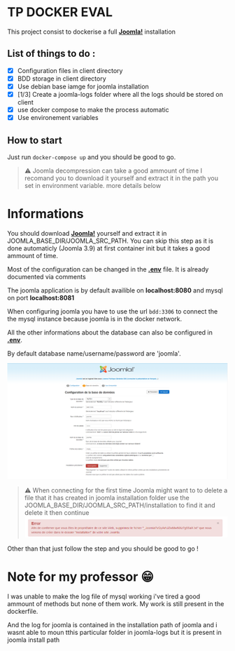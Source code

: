 # TP DOCKER EVAL

This project consist to dockerise a full **[Joomla!](https://www.joomla.fr/)** installation

## List of things to do :
- [X] Configuration files in client directory
- [X] BDD storage in client directory
- [X] Use debian base iamge for joomla installation
- [X] [1/3] Create a joomla-logs folder where all the logs should be stored on client
- [X] use docker compose to make the process automatic
- [X] Use environement variables

## How to start
Just run `docker-compose up` and you should be good to go.
> ⚠️ Joomla decompression can take a good ammount of time I recomand you to download it yourself and extract it in the path you set in environment variable. more details below

# Informations

You should download **[Joomla!](https://www.joomla.fr/joomla/telecharger-joomla)** yourself and extract it in JOOMLA_BASE_DIR/JOOMLA_SRC_PATH.
You can skip this step as it is done automaticly (Joomla 3.9) at first container init but it takes a good ammount of time.

Most of the configuration can be changed in the **[.env](.env)** file. It is already documented via comments

The joomla application is by default availible on **localhost:8080** and mysql on port **localhost:8081**

When configuring joomla you have to use the url `bdd:3306` to connect the the mysql instance because joomla is in the docker network.

All the other informations about the database can also be configured in **[.env](.env)**.

By default database name/username/password are 'joomla'.

![joomla](jommla-2.png)

> ⚠️ When connecting for the first time Joomla might want to to delete a file that it has created in joomla installation folder use the  JOOMLA_BASE_DIR/JOOMLA_SRC_PATH/installation to find it and delete it then continue
![joomla](joomla-3.png)

Other than that just follow the step and you should be good to go !

# Note for my professor 😁

I was unable to make the log file of mysql working i've tired a good ammount of methods but none of them work.
My work is still present in the dockerfile.

And the log for joomla is contained in the installation path of joomla and i wasnt able to moun tthis particular folder in joomla-logs but it is present in joomla install path